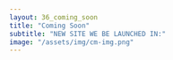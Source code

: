 ```yaml
---
layout: 36_coming_soon
title: "Coming Soon"
subtitle: "NEW SITE WE BE LAUNCHED IN:"
image: "/assets/img/cm-img.png"
---
```


